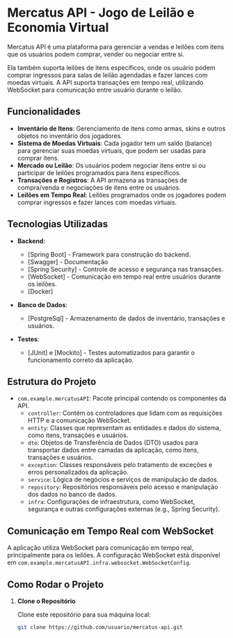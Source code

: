 # Mercatus API - Jogo de Leilão e Economia Virtual

Mercatus API é uma plataforma para gerenciar a vendas e leilões com itens que os usuários podem comprar, vender ou negociar entre si. 

Ela também suporta leilões de itens específicos, onde os usuário podem comprar ingressos para salas de leilão agendadas e fazer lances com moedas virtuais. A API suporta transações em tempo real, utilizando WebSocket para comunicação entre usuário durante o leilão.

## Funcionalidades

- **Inventário de Itens**: Gerenciamento de itens como armas, skins e outros objetos no inventário dos jogadores.
- **Sistema de Moedas Virtuais**: Cada jogador tem um saldo (balance) para gerenciar suas moedas virtuais, que podem ser usadas para comprar itens.
- **Mercado ou Leilão**: Os usuários podem negociar itens entre si ou participar de leilões programados para itens específicos.
- **Transações e Registros**: A API armazena as transações de compra/venda e negociações de itens entre os usuários.
- **Leilões em Tempo Real**: Leilões programados onde os jogadores podem comprar ingressos e fazer lances com moedas virtuais.
  
## Tecnologias Utilizadas

- **Backend**: 
  - [Spring Boot] - Framework para construção do backend.
  - [Swagger] - Documentação
  - [Spring Security] - Controle de acesso e segurança nas transações.
  - [WebSocket] - Comunicação em tempo real entre usuários durante os leilões.
  - [Docker]
  
- **Banco de Dados**:
  - [PostgreSql] - Armazenamento de dados de inventário, transações e usuários.
  
- **Testes**:
  - [JUnit] e [Mockito] - Testes automatizados para garantir o funcionamento correto da aplicação.

## Estrutura do Projeto

- `com.example.mercatusAPI`: Pacote principal contendo os componentes da API.
  - `controller`: Contém os controladores que lidam com as requisições HTTP e a comunicação WebSocket.
  - `entity`: Classes que representam as entidades e dados do sistema, como itens, transações e usuários.
  - `dto`: Objetos de Transferência de Dados (DTO) usados para transportar dados entre camadas da aplicação, como itens, transações e usuários.
  - `exception`: Classes responsáveis pelo tratamento de exceções e erros personalizados da aplicação.
  - `service`: Lógica de negócios e serviços de manipulação de dados.
  - `repository`: Repositórios responsáveis pelo acesso e manipulação dos dados no banco de dados.
  - `infra`: Configurações de infraestrutura, como WebSocket, segurança e outras configurações externas (e.g., Spring Security).



## Comunicação em Tempo Real com WebSocket

A aplicação utiliza WebSocket para comunicação em tempo real, principalmente para os leilões. A configuração WebSocket está disponível em `com.example.mercatusAPI.infra.websocket.WebSocketConfig`.


## Como Rodar o Projeto

1. **Clone o Repositório**

   Clone este repositório para sua máquina local:
   ```bash
   git clone https://github.com/usuario/mercatus-api.git
